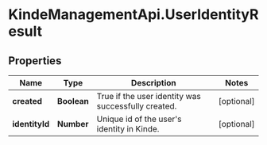 # KindeManagementApi.UserIdentityResult

## Properties

Name | Type | Description | Notes
------------ | ------------- | ------------- | -------------
**created** | **Boolean** | True if the user identity was successfully created. | [optional] 
**identityId** | **Number** | Unique id of the user&#39;s identity in Kinde. | [optional] 


